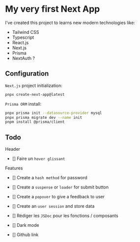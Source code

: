 # My very first Next App

I've created this project to learns new modern technologies like:

- Tailwind CSS
- Typescript
- React.js
- Next.js
- Prisma
- NextAuth ?

## Configuration

`Next.js` project initialization:

```bash
pnpx create-next-app@latest
```

`Prisma ORM` install:

```bash
pnpx prisma init --datasource-provider mysql
pnpx prisma migrate dev --name init
pnpm install @prisma/client
```

## Todo

Header

- [] Faire un `hover glissant`

Features

- [] Create a `hash method` for password
- [] Create a `suspense` or `loader` for submit button
- [] Create a `popover` to give a feedback to user
- [] Create an `user session` and store data

- [] Rédiger les `JSDoc` pour les fonctions / composants

- [] Dark mode
- [] Github link

